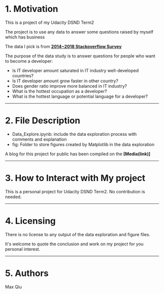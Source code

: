 # 1. Motivation
This is a project of my Udacity DSND Term2

The project is to use any data to answer some questions raised by myself which has business

The data I pick is from **[2014~2018 Stackoverflow Survey](https://insights.stackoverflow.com/survey)**

The purpose of the data study is to answer questions for people who want to become a developer:
- Is IT developer amount saturated in IT industry well-developed countries?
- Is IT developer amount grow faster in other country?
- Does gender ratio improve more balanced in IT industry?
- What is the hottest occupation as a developer?
- What is the hottest language or potential language for a developer?

---
# 2. File Description
- Data_Explore.ipynb: include the data exploration process with comments and explanation
- fig: Folder to store figures created by Matplotlib in the data exploration

A blog for this project for public has been compiled on the **[Media(link)]**

---
# 3. How to Interact with My project
This is a personal project for Udacity DSND Term2. No contribution is needed.

---
# 4. Licensing
There is no license to any output of the data exploration and figure files.

It's welcome to quote the conclusion and work on my project for you personal interest.

---
# 5. Authors
Max Qiu
